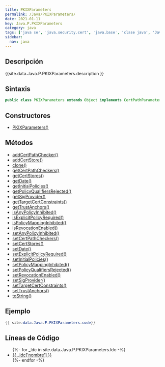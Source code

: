 ```yaml
---
title: PKIXParameters
permalink: /Java/PKIXParameters/
date: 2021-01-11
key: Java.P.PKIXParameters
category: java
tags: ['java se', 'java.security.cert', 'java.base', 'clase java', 'Java 1.4']
sidebar: 
  nav: java
---
```


## Descripción
{{site.data.Java.P.PKIXParameters.description }}

## Sintaxis
~~~java
public class PKIXParameters extends Object implements CertPathParameters
~~~

## Constructores
* [PKIXParameters()](/Java/PKIXParameters/PKIXParameters/)

## Métodos
* [addCertPathChecker()](/Java/PKIXParameters/addCertPathChecker)
* [addCertStore()](/Java/PKIXParameters/addCertStore)
* [clone()](/Java/PKIXParameters/clone)
* [getCertPathCheckers()](/Java/PKIXParameters/getCertPathCheckers)
* [getCertStores()](/Java/PKIXParameters/getCertStores)
* [getDate()](/Java/PKIXParameters/getDate)
* [getInitialPolicies()](/Java/PKIXParameters/getInitialPolicies)
* [getPolicyQualifiersRejected()](/Java/PKIXParameters/getPolicyQualifiersRejected)
* [getSigProvider()](/Java/PKIXParameters/getSigProvider)
* [getTargetCertConstraints()](/Java/PKIXParameters/getTargetCertConstraints)
* [getTrustAnchors()](/Java/PKIXParameters/getTrustAnchors)
* [isAnyPolicyInhibited()](/Java/PKIXParameters/isAnyPolicyInhibited)
* [isExplicitPolicyRequired()](/Java/PKIXParameters/isExplicitPolicyRequired)
* [isPolicyMappingInhibited()](/Java/PKIXParameters/isPolicyMappingInhibited)
* [isRevocationEnabled()](/Java/PKIXParameters/isRevocationEnabled)
* [setAnyPolicyInhibited()](/Java/PKIXParameters/setAnyPolicyInhibited)
* [setCertPathCheckers()](/Java/PKIXParameters/setCertPathCheckers)
* [setCertStores()](/Java/PKIXParameters/setCertStores)
* [setDate()](/Java/PKIXParameters/setDate)
* [setExplicitPolicyRequired()](/Java/PKIXParameters/setExplicitPolicyRequired)
* [setInitialPolicies()](/Java/PKIXParameters/setInitialPolicies)
* [setPolicyMappingInhibited()](/Java/PKIXParameters/setPolicyMappingInhibited)
* [setPolicyQualifiersRejected()](/Java/PKIXParameters/setPolicyQualifiersRejected)
* [setRevocationEnabled()](/Java/PKIXParameters/setRevocationEnabled)
* [setSigProvider()](/Java/PKIXParameters/setSigProvider)
* [setTargetCertConstraints()](/Java/PKIXParameters/setTargetCertConstraints)
* [setTrustAnchors()](/Java/PKIXParameters/setTrustAnchors)
* [toString()](/Java/PKIXParameters/toString)

## Ejemplo
~~~java
{{ site.data.Java.P.PKIXParameters.code}}
~~~

## Líneas de Código
<ul>
{%- for _ldc in site.data.Java.P.PKIXParameters.ldc -%}
   <li>
       <a href="{{_ldc['url'] }}">{{ _ldc['nombre'] }}</a>
   </li>
{%- endfor -%}
</ul>
